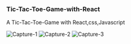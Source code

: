 ### Tic-Tac-Toe-Game-with-React

A Tic-Tac-Toe-Game with React,css,Javascript

![Capture-1](https://github.com/SanjidaPearl/Tic-Tac-Toe-Game-with-React/assets/88578806/47825a96-0f53-41aa-a15a-ee4b8042569e)
![Capture-2](https://github.com/SanjidaPearl/Tic-Tac-Toe-Game-with-React/assets/88578806/e4440748-89db-4d53-9781-cd16121ee178)
![Capture-3](https://github.com/SanjidaPearl/Tic-Tac-Toe-Game-with-React/assets/88578806/1fe05130-e7fe-47fd-8a37-fd2be620be46)

